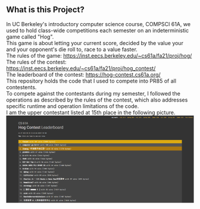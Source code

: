 ## What is this Project?
In UC Berkeley's introductory computer science course, COMPSCI 61A, we used to hold class-wide competitions each semester on an indeterministic game called "Hog".  
This game is about letting your current score, decided by the value your and your opponent's die roll to, race to a value faster.  
The rules of the game: https://inst.eecs.berkeley.edu/~cs61a/fa21/proj/hog/  
The rules of the contest: https://inst.eecs.berkeley.edu/~cs61a/fa21/proj/hog_contest/  
The leaderboard of the contest: https://hog-contest.cs61a.org/  
This repository holds the code that I used to compete into PR85 of all contestents.  
To compete against the contestants during my semester, I followed the operations as described by the rules of the contest, which also addresses specific runtime and operation limitations of the code.  
I am the upper contestant listed at 15th place in the following picture.  
![I am the upper contestant listed at 15th place](HogContestLeaderboard.png)
